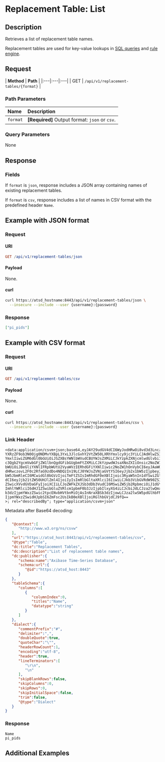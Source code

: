 # Replacement Table: List

## Description

Retrieves a list of replacement table names.

Replacement tables are used for key-value lookups in [SQL queries](../../../sql/README.md#lookup) and [rule engine](../../../rule-engine/functions-lookup.md#lookup).

## Request

| **Method** | **Path** |
|:---|:---|:---|
| GET | `/api/v1/replacement-tables/{format}` |

### Path Parameters

| **Name** | **Description** |
|:---|:---|
| `format` | **[Required]** Output format: `json` or `csv`. |

### Query Parameters

None

## Response

### Fields

If `format` is `json`, response includes a JSON array containing names of existing replacement tables.

If `format` is `csv`, response includes a list of names in CSV format with the predefined header `Name`.

## Example with JSON format

### Request

#### URI

```elm
GET /api/v1/replacement-tables/json
```

#### Payload

None.

#### curl

```bash
curl https://atsd_hostname:8443/api/v1/replacement-tables/json \
  --insecure --include --user {username}:{password}
```

### Response

```json
["pi_pids"]
```

## Example with CSV format

### Request

#### URI

```elm
GET /api/v1/replacement-tables/csv
```

#### Payload

None.

#### curl

```bash
curl https://atsd_hostname:8443/api/v1/replacement-tables/csv \
  --insecure --include --user {username}:{password}
```

### Link Header

```csv
<data:application/csvm+json;base64,eyJAY29udGV4dCI6WyJodHRwOi8vd3d3LnczLm9yZy9ucy9jc3Z3Il0sInVybCI6Imh0dHBzOi8v
YXRzZF9ob3N0Ojg0NDMvYXBpL3YxL3JlcGxhY2VtZW50LXRhYmxlcy9jc3YiLCJAdHlwZSI6IlRh
YmxlIiwiZGM6dGl0bGUiOiJSZXBsYWNlbWVudCBUYWJsZXMiLCJkYzpkZXNjcmlwdGlvbiI6Ikxp
c3Qgb2YgcmVwbGFjZW1lbnQgdGFibGUgbmFtZXMiLCJkYzpwdWJsaXNoZXIiOnsic2NoZW1hOm5h
bWUiOiJBeGliYXNlIFRpbWUtU2VyaWVzIERhdGFiYXNlIiwic2NoZW1hOnVybCI6eyJAaWQiOiJo
dHRwczovL2F0c2RfaG9zdDo4NDQzIn19LCJ0YWJsZVNjaGVtYSI6eyJjb2x1bW5zIjpbeyJjb2x1
bW5JbmRleCI6MCwidGl0bGVzIjoiTmFtZSIsImRhdGF0eXBlIjoic3RyaW5nIn1dfSwiZGlhbGVj
dCI6eyJjb21tZW50UHJlZml4IjoiIyIsImRlbGltaXRlciI6IiwiLCJkb3VibGVRdW90ZSI6dHJ1
ZSwicXVvdGVDaGFyIjoiXCIiLCJoZWFkZXJSb3dDb3VudCI6MSwiZW5jb2RpbmciOiJ1dGYtOCIs
ImhlYWRlciI6dHJ1ZSwibGluZVRlcm1pbmF0b3JzIjpbIlxyXG4iLCJcbiJdLCJza2lwQmxhbmtS
b3dzIjpmYWxzZSwic2tpcENvbHVtbnMiOjAsInNraXBSb3dzIjowLCJza2lwSW5pdGlhbFNwYWNl
IjpmYWxzZSwidHJpbSI6ZmFsc2UsIkB0eXBlIjoiRGlhbGVjdCJ9fQ==
>; rel="describedBy"; type="application/csvm+json"
```

Metadata after Base64 decoding:

```json
{
   "@context":[
      "http://www.w3.org/ns/csvw"
   ],
   "url":"https://atsd_host:8443/api/v1/replacement-tables/csv",
   "@type":"Table",
   "dc:title":"Replacement Tables",
   "dc:description":"List of replacement table names",
   "dc:publisher":{
      "schema:name":"Axibase Time-Series Database",
      "schema:url":{
         "@id":"https://atsd_host:8443"
      }
   },
   "tableSchema":{
      "columns":[
         {
            "columnIndex":0,
            "titles":"Name",
            "datatype":"string"
         }
      ]
   },
   "dialect":{
      "commentPrefix":"#",
      "delimiter":",",
      "doubleQuote":true,
      "quoteChar":"\"",
      "headerRowCount":1,
      "encoding":"utf-8",
      "header":true,
      "lineTerminators":[
         "\r\n",
         "\n"
      ],
      "skipBlankRows":false,
      "skipColumns":0,
      "skipRows":0,
      "skipInitialSpace":false,
      "trim":false,
      "@type":"Dialect"
   }
}
```

### Response

```csv
Name
pi_pids
```

## Additional Examples
